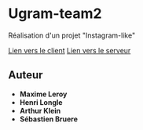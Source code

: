 # Ugram-team2

Réalisation d'un projet "Instagram-like"

[Lien vers le client](./client/)
[Lien vers le serveur](./serveur/)

## Auteur

* **Maxime Leroy**
* **Henri Longle**
* **Arthur Klein**
* **Sébastien Bruere**
